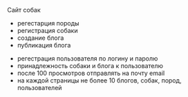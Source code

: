 Сайт собак
* регестарция породы
* регистрация собаки 
* создание блога 
* публикация блога 
- регестрация пользователя по логину и паролю 
- принадлежность собаки и блога к пользователю 
- после 100 просмотров отправлять на почту email
- на каждой страницы не более 10 блогов, собак, пород, пользователей

